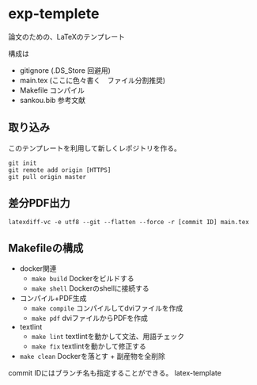 # exp-templete

論文のための、LaTeXのテンプレート

構成は
- gitignore (.DS_Store 回避用)
- main.tex (ここに色々書く　ファイル分割推奨)
- Makefile コンパイル
- sankou.bib 参考文献




## 取り込み

このテンプレートを利用して新しくレポジトリを作る。


```
git init
git remote add origin [HTTPS]
git pull origin master
```


## 差分PDF出力

```
latexdiff-vc -e utf8 --git --flatten --force -r [commit ID] main.tex
```

## Makefileの構成

- docker関連
	- `make build` Dockerをビルドする
	- `make shell` Dockerのshellに接続する
- コンパイル+PDF生成
	- `make compile` コンパイルしてdviファイルを作成
	- `make pdf` dviファイルからPDFを作成
- textlint
	- `make lint` textlintを動かして文法、用語チェック
	- `make fix` textlintを動かして修正する
- `make clean` Dockerを落とす + 副産物を全削除



commit IDにはブランチ名も指定することができる。
latex-template
